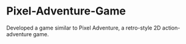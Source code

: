 # Pixel-Adventure-Game
Developed a game similar to Pixel Adventure, a retro-style 2D action-adventure game.
